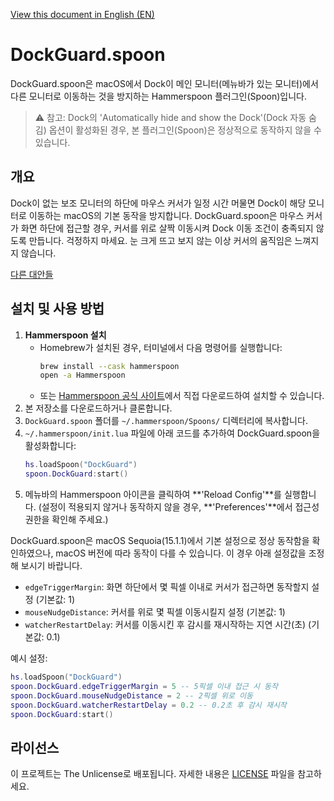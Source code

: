 [View this document in English (EN)](./README.md)

# DockGuard.spoon

DockGuard.spoon은 macOS에서 Dock이 메인 모니터(메뉴바가 있는 모니터)에서 다른 모니터로 이동하는 것을 방지하는 Hammerspoon 플러그인(Spoon)입니다.

> ⚠️ 참고: Dock의 'Automatically hide and show the Dock'(Dock 자동 숨김) 옵션이 활성화된 경우, 본 플러그인(Spoon)은 정상적으로 동작하지 않을 수 있습니다.

## 개요
Dock이 없는 보조 모니터의 하단에 마우스 커서가 일정 시간 머물면 Dock이 해당 모니터로 이동하는 macOS의 기본 동작을 방지합니다. DockGuard.spoon은 마우스 커서가 화면 하단에 접근할 경우, 커서를 위로 살짝 이동시켜 Dock 이동 조건이 충족되지 않도록 만듭니다.
걱정하지 마세요. 눈 크게 뜨고 보지 않는 이상 커서의 움직임은 느껴지지 않습니다.

[다른 대안들](https://blog.seekella.com/ko/blog/stop-the-dock-from-moving-across-monitors-in-macos/)

## 설치 및 사용 방법
1. **Hammerspoon 설치**
   - Homebrew가 설치된 경우, 터미널에서 다음 명령어를 실행합니다:
     ```bash
     brew install --cask hammerspoon
     open -a Hammerspoon
     ```
   - 또는 [Hammerspoon 공식 사이트](https://www.hammerspoon.org/)에서 직접 다운로드하여 설치할 수 있습니다.
2. 본 저장소를 다운로드하거나 클론합니다.
3. `DockGuard.spoon` 폴더를 `~/.hammerspoon/Spoons/` 디렉터리에 복사합니다.
4. `~/.hammerspoon/init.lua` 파일에 아래 코드를 추가하여 DockGuard.spoon을 활성화합니다:
   ```lua
   hs.loadSpoon("DockGuard")
   spoon.DockGuard:start()
   ```
5. 메뉴바의 Hammerspoon 아이콘을 클릭하여 **'Reload Config'**를 실행합니다. (설정이 적용되지 않거나 동작하지 않을 경우, **'Preferences'**에서 접근성 권한을 확인해 주세요.)

DockGuard.spoon은 macOS Sequoia(15.1.1)에서 기본 설정으로 정상 동작함을 확인하였으나, macOS 버전에 따라 동작이 다를 수 있습니다. 이 경우 아래 설정값을 조정해 보시기 바랍니다.

- `edgeTriggerMargin`: 화면 하단에서 몇 픽셀 이내로 커서가 접근하면 동작할지 설정 (기본값: 1)
- `mouseNudgeDistance`: 커서를 위로 몇 픽셀 이동시킬지 설정 (기본값: 1)
- `watcherRestartDelay`: 커서를 이동시킨 후 감시를 재시작하는 지연 시간(초) (기본값: 0.1)

예시 설정:
```lua
hs.loadSpoon("DockGuard")
spoon.DockGuard.edgeTriggerMargin = 5 -- 5픽셀 이내 접근 시 동작
spoon.DockGuard.mouseNudgeDistance = 2 -- 2픽셀 위로 이동
spoon.DockGuard.watcherRestartDelay = 0.2 -- 0.2초 후 감시 재시작
spoon.DockGuard:start()
```

## 라이선스
이 프로젝트는 The Unlicense로 배포됩니다. 자세한 내용은 [LICENSE](./LICENSE) 파일을 참고하세요.